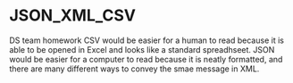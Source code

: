 # JSON_XML_CSV
DS team homework
CSV would be easier for a human to read because it is able to be opened in Excel and looks like a standard spreadhseet.
JSON would be easier for a computer to read because it is neatly formatted, and there are many different ways to convey the smae message in XML.
